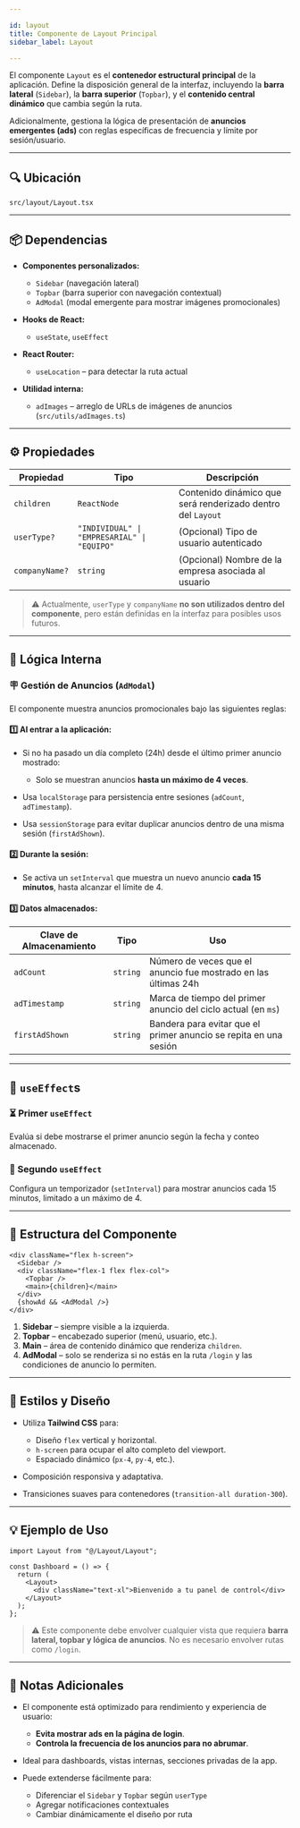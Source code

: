 ```yaml
---

id: layout
title: Componente de Layout Principal
sidebar_label: Layout

---
```


El componente `Layout` es el **contenedor estructural principal** de la aplicación. Define la disposición general de la interfaz, incluyendo la **barra lateral** (`Sidebar`), la **barra superior** (`Topbar`), y el **contenido central dinámico** que cambia según la ruta.

Adicionalmente, gestiona la lógica de presentación de **anuncios emergentes (ads)** con reglas específicas de frecuencia y límite por sesión/usuario.

---

## 🔍 Ubicación

`src/layout/Layout.tsx`

---

## 📦 Dependencias

* **Componentes personalizados:**

  * `Sidebar` (navegación lateral)
  * `Topbar` (barra superior con navegación contextual)
  * `AdModal` (modal emergente para mostrar imágenes promocionales)
* **Hooks de React:**

  * `useState`, `useEffect`
* **React Router:**

  * `useLocation` – para detectar la ruta actual
* **Utilidad interna:**

  * `adImages` – arreglo de URLs de imágenes de anuncios (`src/utils/adImages.ts`)

---

## ⚙️ Propiedades

| Propiedad      | Tipo                                        | Descripción                                                 |
| -------------- | ------------------------------------------- | ----------------------------------------------------------- |
| `children`     | `ReactNode`                                 | Contenido dinámico que será renderizado dentro del `Layout` |
| `userType?`    | `"INDIVIDUAL" \| "EMPRESARIAL" \| "EQUIPO"` | (Opcional) Tipo de usuario autenticado                      |
| `companyName?` | `string`                                    | (Opcional) Nombre de la empresa asociada al usuario         |

> ⚠️ Actualmente, `userType` y `companyName` **no son utilizados dentro del componente**, pero están definidas en la interfaz para posibles usos futuros.

---

## 🧠 Lógica Interna

### 🪧 Gestión de Anuncios (`AdModal`)

El componente muestra anuncios promocionales bajo las siguientes reglas:

#### 1️⃣ Al entrar a la aplicación:

* Si no ha pasado un día completo (24h) desde el último primer anuncio mostrado:

  * Solo se muestran anuncios **hasta un máximo de 4 veces**.
* Usa `localStorage` para persistencia entre sesiones (`adCount`, `adTimestamp`).
* Usa `sessionStorage` para evitar duplicar anuncios dentro de una misma sesión (`firstAdShown`).

#### 2️⃣ Durante la sesión:

* Se activa un `setInterval` que muestra un nuevo anuncio **cada 15 minutos**, hasta alcanzar el límite de 4.

#### 3️⃣ Datos almacenados:

| Clave de Almacenamiento | Tipo     | Uso                                                               |
| ----------------------- | -------- | ----------------------------------------------------------------- |
| `adCount`               | `string` | Número de veces que el anuncio fue mostrado en las últimas 24h    |
| `adTimestamp`           | `string` | Marca de tiempo del primer anuncio del ciclo actual (en `ms`)     |
| `firstAdShown`          | `string` | Bandera para evitar que el primer anuncio se repita en una sesión |

---

## 🔁 `useEffect`s

### ⏳ Primer `useEffect`

Evalúa si debe mostrarse el primer anuncio según la fecha y conteo almacenado.

### 🔁 Segundo `useEffect`

Configura un temporizador (`setInterval`) para mostrar anuncios cada 15 minutos, limitado a un máximo de 4.

---

## 🧱 Estructura del Componente

```tsx
<div className="flex h-screen">
  <Sidebar />
  <div className="flex-1 flex flex-col">
    <Topbar />
    <main>{children}</main>
  </div>
  {showAd && <AdModal />}
</div>
```

1. **Sidebar** – siempre visible a la izquierda.
2. **Topbar** – encabezado superior (menú, usuario, etc.).
3. **Main** – área de contenido dinámico que renderiza `children`.
4. **AdModal** – solo se renderiza si no estás en la ruta `/login` y las condiciones de anuncio lo permiten.

---

## 🎨 Estilos y Diseño

* Utiliza **Tailwind CSS** para:

  * Diseño `flex` vertical y horizontal.
  * `h-screen` para ocupar el alto completo del viewport.
  * Espaciado dinámico (`px-4`, `py-4`, etc.).
* Composición responsiva y adaptativa.
* Transiciones suaves para contenedores (`transition-all duration-300`).

---

## 💡 Ejemplo de Uso

```tsx
import Layout from "@/Layout/Layout";

const Dashboard = () => {
  return (
    <Layout>
      <div className="text-xl">Bienvenido a tu panel de control</div>
    </Layout>
  );
};
```

> ⚠️ Este componente debe envolver cualquier vista que requiera **barra lateral, topbar y lógica de anuncios**. No es necesario envolver rutas como `/login`.

---

## 📝 Notas Adicionales

* El componente está optimizado para rendimiento y experiencia de usuario:

  * **Evita mostrar ads en la página de login**.
  * **Controla la frecuencia de los anuncios para no abrumar**.
* Ideal para dashboards, vistas internas, secciones privadas de la app.
* Puede extenderse fácilmente para:

  * Diferenciar el `Sidebar` y `Topbar` según `userType`
  * Agregar notificaciones contextuales
  * Cambiar dinámicamente el diseño por ruta
